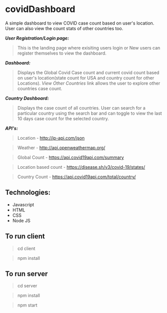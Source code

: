 # covidDashboard
A simple dashboard to view COVID case count based on user's location. User can also view the count stats of other countries too.

***User Registration/Login page:***
>This is the landing page where exisiting users login or New users can register themselves to view the dashboard.

***Dashboard:***
> Displays the Global Covid Case count and current covid count based on user's location(state count for USA and country count for other Locations). _View Other Countries_ link allows the user to explore other countries case count.

***Country Dashboard:***
> Displays the case count of all countries. User can search for a particular country using the search bar and can toggle to view the last 10 days case count for the selected country.

***API's:***
> Location - http://ip-api.com/json
 
> Weather - http://api.openweathermap.org/

> Global Count - https://api.covid19api.com/summary

> Location based count - https://disease.sh/v3/covid-19/states/

> Country Count - https://api.covid19api.com/total/country/


## Technologies:

- Javascript
- HTML
- CSS
- Node JS

## To run client
> cd client

> npm install

## To run server
> cd server

> npm install

> npm start

